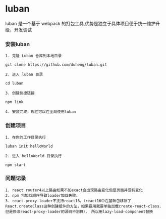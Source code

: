 # luban

luban 是一个基于 webpack 的打包工具,优势是独立于具体项目便于统一维护升级，开发调试


### 安装luban

  ```
  1. 克隆 Luban 仓库到本地目录

  git clone https://github.com/duheng/luban.git

  2. 进入 luban 目录

  cd luban

  3. 创建快捷链接

  npm link

  4. 安装完成，现在可以在全局使用luban
  ```
### 创建项目
```
1. 在你的工作目录执行

luban init helloWorld

2. 进入 helloWorld 目录执行

npm start

```

### 问题记录

```
1. react router4以上路由如果不加exact会出现路由变化但是页面并没有变化
2. npm 包加载顺序导致loader加载失败。
3. react-proxy-loader不支持react16，（react16中在基础包移除了React.createClass这种创建组件的方法，如果要用就要单独加载create-react-class，但是修改react-proxy-loader的源码不划算）， 所以用lazy-load-component替换


```
